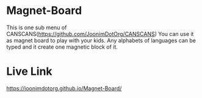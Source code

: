 # Magnet-Board
This is one sub menu of CANSCANS(https://github.com/JoonimDotOrg/CANSCANS) You can use it as magnet board to play with your kids.
Any alphabets of languages can be typed and it create one magnetic block of it.

# Live Link
https://joonimdotorg.github.io/Magnet-Board/
